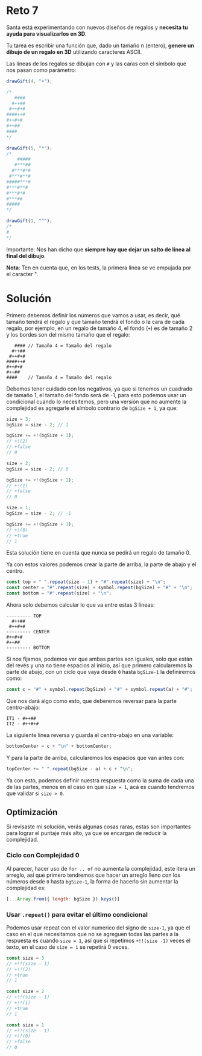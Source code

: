 # Reto 7

Santa está experimentando con nuevos diseños de regalos y **necesita tu ayuda para visualizarlos en 3D**.

Tu tarea es escribir una función que, dado un tamaño n (entero), **genere un dibujo de un regalo en 3D** utilizando caracteres ASCII.

Las líneas de los regalos se dibujan con `#` y las caras con el símbolo que nos pasan como parámetro:

```js
drawGift(4, "+");

/*
   ####
  #++##
 #++#+#
####++#
#++#+#
#++##
####
*/

drawGift(5, "*");
/*
    #####
   #***##
  #***#*#
 #***#**#
#####***#
#***#**#
#***#*#
#***##
#####
*/

drawGift(1, "^");
/*
#
*/
```

Importante: Nos han dicho que **siempre hay que dejar un salto de línea al final del dibujo**.

**Nota**: Ten en cuenta que, en los tests, la primera línea se ve empujada por el caracter ".

# Solución

Primero debemos definir los números que vamos a usar, es decir, qué tamaño tendrá el regalo y que tamaño tendrá el fondo o la cara de cada regalo, por ejemplo, en un regalo de tamaño 4, el fondo (`+`) es de tamaño 2 y los bordes son del mismo tamaño que el regalo:

```
   #### // Tamaño 4 = Tamaño del regalo
  #++##
 #++#+#
####++#
#++#+#
#++##
####    // Tamaño 4 = Tamaño del regalo
```

Debemos tener cuidado con los negativos, ya que si tenemos un cuadrado de tamaño 1, el tamaño del fondo será de -1, para esto podemos usar un condicional cuando lo necesitemos, pero una versión que no aumente la complejidad es agregarle el símbolo contrario de `bgSize + 1`, ya que:

```js
size = 3;
bgSize = size - 2; // 1

bgSize += +!(bgSize + 1);
// +!(2)
// +false
// 0
```

```js
size = 2;
bgSize = size - 2; // 0

bgSize += +!(bgSize + 1);
// +!(1)
// +false
// 0
```

```js
size = 1;
bgSize = size - 2; // -1

bgSize += +!(bgSize + 1);
// +!(0)
// +true
// 1
```

Esta solución tiene en cuenta que nunca se pedirá un regalo de tamaño 0.

Ya con estos valores podemos crear la parte de arriba, la parte de abajo y el centro.

```js
const top = " ".repeat(size - 1) + "#".repeat(size) + "\n";
const center = "#".repeat(size) + symbol.repeat(bgSize) + "#" + "\n";
const bottom = "#".repeat(size) + "\n";
```

Ahora solo debemos calcular lo que va entre estas 3 lineas:

```
--------- TOP
  #++##
 #++#+#
--------- CENTER
#++#+#
#++##
--------- BOTTOM
```

Si nos fijamos, podemos ver que ambas partes son iguales, solo que están del revés y una no tiene espacios al inicio, así que primero calcularemos la parte de abajo, con un ciclo que vaya desde `0` hasta `bgSize-1` la definiremos como:

```js
const c = "#" + symbol.repeat(bgSize) + "#" + symbol.repeat(a) + "#";
```

Que nos dará algo como esto, que deberemos reversar para la parte centro-abajo:

```
IT1 - #++##
IT2 - #++#+#
```

La siguiente linea reversa y guarda el centro-abajo en una variable:

```js
bottomCenter = c + "\n" + bottomCenter;
```

Y para la parte de arriba, calcularemos los espacios que van antes con:

```js
topCenter += " ".repeat(bgSize - a) + c + "\n";
```

Ya con esto, podemos definir nuestra respuesta como la suma de cada una de las partes, menos en el caso en que `size = 1`, acá es cuando tendremos que validar si `size > 0`.

## Optimización

Si revisaste mi solución, verás algunas cosas raras, estas son importantes para lograr el puntaje más alto, ya que se encargan de reducir la complejidad.

### Ciclo con Complejidad 0

Al parecer, hacer uso de `for .. of` no aumenta la complejidad, este itera un arreglo, así que primero tendremos que hacer un arreglo lleno con los números desde `0` hasta `bgSize-1`, la forma de hacerlo sin aumentar la complejidad es: 

```js
[...Array.from({ length: bgSize }).keys()]
```

### Usar `.repeat()` para evitar el último condicional

Podemos usar repeat con el valor numerico del signo de `size-1`, ya que el caso en el que necesitamos que no se agreguen todas las partes a la respuesta es cuando `size = 1`, así que si repetimos `+!!(size -1)` veces el texto, en el caso de `size = 1` se repetirá 0 veces.

```js
const size = 3
// +!!(size - 1)
// +!!(2)
// +true
// 1
```

```js
const size = 2
// +!!(size - 1)
// +!!(1)
// +true
// 1
```

```js
const size = 1
// +!!(size - 1)
// +!!(0)
// +false
// 0
```